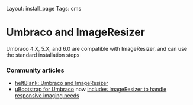 Layout: install_page
Tags: cms

# Umbraco and ImageResizer

Umbraco 4.X, 5.X, and 6.0 are compatible with ImageResizer, and can use the standard installation steps


### Community articles

* [heltBlank: Umbraco and ImageResizer](http://heltblank.wordpress.com/2012/02/13/imageresizing-net-and-umbraco-5-jupiter/)
* [uBootstrap for Umbraco](http://our.umbraco.org/projects/starter-kits/ubootstrap) now [includes ImageResizer to handle responsive imaging needs](http://jlusar.es/ubootstrap-fluent-layout)
